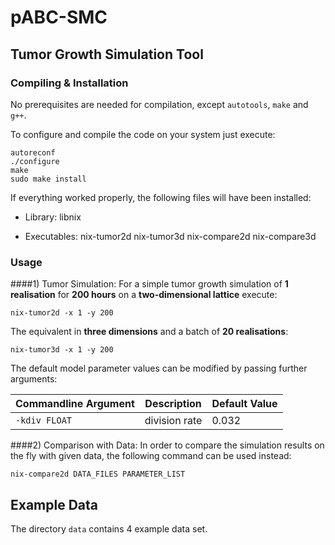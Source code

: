 # pABC-SMC

## Tumor Growth Simulation Tool
### Compiling & Installation
No prerequisites are needed for compilation, except `autotools`, `make` and `g++`. 


To configure and compile the code on your system just execute: 
```
autoreconf
./configure
make
sudo make install
``` 

If everything worked properly, the following files will have been installed:

* Library:
  libnix
  
* Executables:
  nix-tumor2d
  nix-tumor3d
  nix-compare2d
  nix-compare3d
  

### Usage 
####1) Tumor Simulation:
For a simple tumor growth simulation of **1 realisation** for **200 hours** on a **two-dimensional lattice** execute:

```
nix-tumor2d -x 1 -y 200
```

The equivalent in **three dimensions** and a batch of **20 realisations**:

```
nix-tumor3d -x 1 -y 200
```

The default model parameter values can be modified by passing further arguments:

| Commandline Argument | Description | Default Value |
| --- | --- | --- |
| `-kdiv FLOAT` | division rate | 0.032 |

####2) Comparison with Data:
In order to compare the simulation results on the fly with given data, the following command can be used instead:

```
nix-compare2d DATA_FILES PARAMETER_LIST
```

## Example Data
The directory `data` contains 4 example data set.